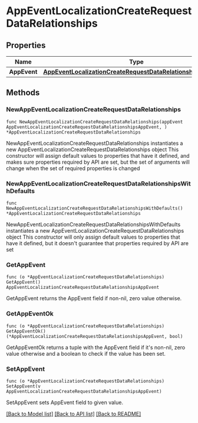 # AppEventLocalizationCreateRequestDataRelationships

## Properties

Name | Type | Description | Notes
------------ | ------------- | ------------- | -------------
**AppEvent** | [**AppEventLocalizationCreateRequestDataRelationshipsAppEvent**](AppEventLocalizationCreateRequestDataRelationshipsAppEvent.md) |  | 

## Methods

### NewAppEventLocalizationCreateRequestDataRelationships

`func NewAppEventLocalizationCreateRequestDataRelationships(appEvent AppEventLocalizationCreateRequestDataRelationshipsAppEvent, ) *AppEventLocalizationCreateRequestDataRelationships`

NewAppEventLocalizationCreateRequestDataRelationships instantiates a new AppEventLocalizationCreateRequestDataRelationships object
This constructor will assign default values to properties that have it defined,
and makes sure properties required by API are set, but the set of arguments
will change when the set of required properties is changed

### NewAppEventLocalizationCreateRequestDataRelationshipsWithDefaults

`func NewAppEventLocalizationCreateRequestDataRelationshipsWithDefaults() *AppEventLocalizationCreateRequestDataRelationships`

NewAppEventLocalizationCreateRequestDataRelationshipsWithDefaults instantiates a new AppEventLocalizationCreateRequestDataRelationships object
This constructor will only assign default values to properties that have it defined,
but it doesn't guarantee that properties required by API are set

### GetAppEvent

`func (o *AppEventLocalizationCreateRequestDataRelationships) GetAppEvent() AppEventLocalizationCreateRequestDataRelationshipsAppEvent`

GetAppEvent returns the AppEvent field if non-nil, zero value otherwise.

### GetAppEventOk

`func (o *AppEventLocalizationCreateRequestDataRelationships) GetAppEventOk() (*AppEventLocalizationCreateRequestDataRelationshipsAppEvent, bool)`

GetAppEventOk returns a tuple with the AppEvent field if it's non-nil, zero value otherwise
and a boolean to check if the value has been set.

### SetAppEvent

`func (o *AppEventLocalizationCreateRequestDataRelationships) SetAppEvent(v AppEventLocalizationCreateRequestDataRelationshipsAppEvent)`

SetAppEvent sets AppEvent field to given value.



[[Back to Model list]](../README.md#documentation-for-models) [[Back to API list]](../README.md#documentation-for-api-endpoints) [[Back to README]](../README.md)


